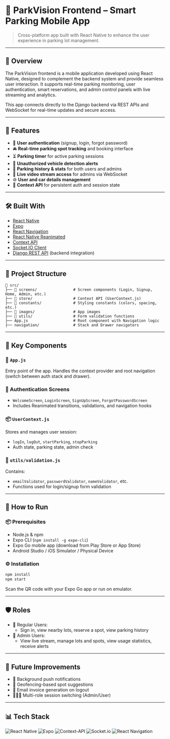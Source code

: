 # 📱 ParkVision Frontend – Smart Parking Mobile App

> Cross-platform app built with React Native to enhance the user experience in parking lot management.

---

## 🌟 Overview

The ParkVision frontend is a mobile application developed using React Native, designed to complement the backend system and provide seamless user interaction.
It supports real-time parking monitoring, user authentication, smart reservations, and admin control panels with live streaming and analytics.

This app connects directly to the Django backend via REST APIs and WebSocket for real-time updates and secure access.

---

## 📲 Features

- 🔐 **User authentication** (signup, login, forgot password)
- 🚘 **Real-time parking spot tracking** and booking interface
- ⏳ **Parking timer** for active parking sessions
- 🛑 **Unauthorized vehicle detection alerts**
- 🧾 **Parking history & stats** for both users and admins
- 🎥 **Live video stream access** for admins via WebSocket
- ⚙️ **User and car details management**
- 🧠 **Context API** for persistent auth and session state

---

## 🛠️ Built With

- [React Native](https://reactnative.dev/)
- [Expo](https://expo.dev/)
- [React Navigation](https://reactnavigation.org/)
- [React Native Reanimated](https://docs.swmansion.com/react-native-reanimated/)
- [Context API](https://reactjs.org/docs/context.html)
- [Socket.IO Client](https://socket.io/)
- [Django REST API](https://www.django-rest-framework.org/) (backend integration)

---

## 🧱 Project Structure

```
📁 src/
├── 📁 screens/                # Screen components (Login, Signup, Home, Admin, etc.)
├── 📁 store/                  # Context API (UserContext.js)
├── 📁 constants/              # Styling constants (colors, spacing, etc.)
├── 📁 images/                 # App images
├── 📁 utils/                  # Form validation functions
├── App.js                    # Root component with Navigation logic
├── navigation/               # Stack and Drawer navigators
```

---

## 🚀 Key Components

### 🧭 `App.js`
Entry point of the app. Handles the context provider and root navigation (switch between auth stack and drawer).

### 📱 Authentication Screens
- `WelcomeScreen`, `LoginScreen`, `SignUpScreen`, `ForgotPasswordScreen`
- Includes Reanimated transitions, validations, and navigation hooks

### 📦 `UserContext.js`
Stores and manages user session:
- `logIn`, `logOut`, `startParking`, `stopParking`
- Auth state, parking state, admin check

### 📂 `utils/validation.js`
Contains:
- `emailValidator`, `passwordValidator`, `nameValidator`, etc.
- Functions used for login/signup form validation

---

## 🧪 How to Run

### 📦 Prerequisites
- Node.js & npm
- Expo CLI (`npm install -g expo-cli`)
- Expo Go mobile app (download from Play Store or App Store)
- Android Studio / iOS Simulator / Physical Device

### ⚙️ Installation
```bash
npm install
npm start
```
Scan the QR code with your Expo Go app or run on emulator.

---

## 🛡️ Roles

- 👤 Regular Users:
  - Sign in, view nearby lots, reserve a spot, view parking history
- 👮 Admin Users:
  - View live stream, manage lots and spots, view usage statistics, receive alerts

---

## 📌 Future Improvements

- 🔄 Background push notifications
- 📍 Geofencing-based spot suggestions
- 🧾 Email invoice generation on logout
- 🧑‍🤝‍🧑 Multi-role session switching (Admin/User)

---

## 📊 Tech Stack

![React Native](https://img.shields.io/badge/react_native-%2320232a.svg?style=for-the-badge&logo=react&logoColor=%2361DAFB)
![Expo](https://img.shields.io/badge/expo-1C1E24?style=for-the-badge&logo=expo&logoColor=#D04A37)
![Context-API](https://img.shields.io/badge/Context--Api-000000?style=for-the-badge&logo=react)
![Socket.io](https://img.shields.io/badge/Socket.io-black?style=for-the-badge&logo=socket.io&badgeColor=010101)
![React Navigation](https://img.shields.io/badge/React_Navigation-20232a?style=for-the-badge&logo=react&logoColor=61DAFB)
